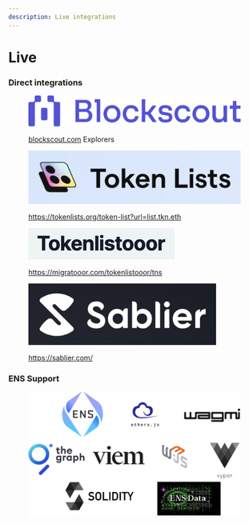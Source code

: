 ```yaml
---
description: Live integrations
---
```


# Live

### Direct integrations&#x20;



<figure><img src="../.gitbook/assets/Color_BS_logo_hor.png" alt="" width="563"><figcaption><p><a href="https://www.blockscout.com/">blockscout.com</a> Explorers</p></figcaption></figure>

<figure><img src="../.gitbook/assets/Screenshot 2023-11-19 at 1.46.11 AM.png" alt=""><figcaption><p><a href="https://tokenlists.org/token-list?url=list.tkn.eth">https://tokenlists.org/token-list?url=list.tkn.eth</a></p></figcaption></figure>

<figure><img src="../.gitbook/assets/Screenshot 2023-11-19 at 1.51.13 AM.png" alt=""><figcaption><p><a href="https://migratooor.com/tokenlistooor/tns">https://migratooor.com/tokenlistooor/tns</a></p></figcaption></figure>

<figure><picture><source srcset="../.gitbook/assets/logo-wide-gradient-white.png" media="(prefers-color-scheme: dark)"><img src="../.gitbook/assets/Screenshot 2023-11-19 at 2.18.03 AM.png" alt="" width="375"></picture><figcaption><p><a href="https://sablier.com/">https://sablier.com/</a></p></figcaption></figure>

### ENS Support

<figure><img src="../.gitbook/assets/Screenshot 2023-11-19 at 2.00.36 AM.png" alt=""><figcaption></figcaption></figure>
